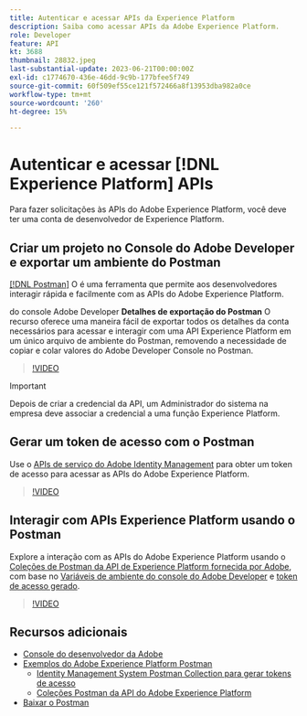 ```yaml
---
title: Autenticar e acessar APIs da Experience Platform
description: Saiba como acessar APIs da Adobe Experience Platform.
role: Developer
feature: API
kt: 3688
thumbnail: 28832.jpeg
last-substantial-update: 2023-06-21T00:00:00Z
exl-id: c1774670-436e-46dd-9c9b-177bfee5f749
source-git-commit: 60f509ef55ce121f572466a8f13953dba982a0ce
workflow-type: tm+mt
source-wordcount: '260'
ht-degree: 15%

---
```


# Autenticar e acessar [!DNL Experience Platform] APIs

Para fazer solicitações às APIs do Adobe Experience Platform, você deve ter uma conta de desenvolvedor de Experience Platform.

## Criar um projeto no Console do Adobe Developer e exportar um ambiente do Postman

[[!DNL Postman]](https://www.postman.com/) O é uma ferramenta que permite aos desenvolvedores interagir rápida e facilmente com as APIs do Adobe Experience Platform.

do console Adobe Developer **Detalhes de exportação do Postman** O recurso oferece uma maneira fácil de exportar todos os detalhes da conta necessários para acessar e interagir com uma API Experience Platform em um único arquivo de ambiente do Postman, removendo a necessidade de copiar e colar valores do Adobe Developer Console no Postman.

>[!VIDEO](https://video.tv.adobe.com/v/28832/?quality=12&learn=on)

>[!IMPORTANT]
>
>Depois de criar a credencial da API, um Administrador do sistema na empresa deve associar a credencial a uma função Experience Platform.


## Gerar um token de acesso com o Postman

Use o [APIs de serviço do Adobe Identity Management](https://github.com/adobe/experience-platform-postman-samples/tree/master/apis/ims) para obter um token de acesso para acessar as APIs do Adobe Experience Platform.

>[!VIDEO](https://video.tv.adobe.com/v/29698/?quality=12&learn=on)


## Interagir com APIs Experience Platform usando o Postman

Explore a interação com as APIs do Adobe Experience Platform usando o [Coleções de Postman da API de Experience Platform fornecida por Adobe](https://github.com/adobe/experience-platform-postman-samples/tree/master/apis/experience-platform), com base no [Variáveis de ambiente do console do Adobe Developer](#export-adobe-io-integration-details-to-postman) e [token de acesso gerado](#generate-an-access-token-with-postman).

>[!VIDEO](https://video.tv.adobe.com/v/29704/?quality=12&learn=on)


## Recursos adicionais

* [Console do desenvolvedor da Adobe](https://developer.adobe.com/console/home)
* [Exemplos do Adobe Experience Platform Postman](https://github.com/adobe/experience-platform-postman-samples)
   * [Identity Management System Postman Collection para gerar tokens de acesso](https://github.com/adobe/experience-platform-postman-samples/tree/master/apis/ims)
   * [Coleções Postman da API do Adobe Experience Platform](https://github.com/adobe/experience-platform-postman-samples/tree/master/apis/experience-platform)
* [Baixar o Postman](https://www.postman.com/)
